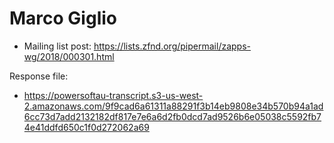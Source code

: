 # Marco Giglio

* Mailing list post: <https://lists.zfnd.org/pipermail/zapps-wg/2018/000301.html>

Response file:

* <https://powersoftau-transcript.s3-us-west-2.amazonaws.com/9f9cad6a61311a88291f3b14eb9808e34b570b94a1ad6cc73d7add2132182df817e7e6a6d2fb0dcd7ad9526b6e05038c5592fb74e41ddfd650c1f0d272062a69>

